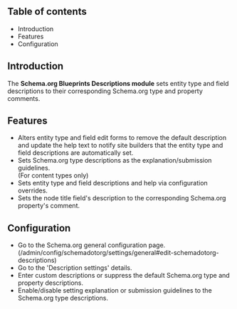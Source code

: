 Table of contents
-----------------

* Introduction
* Features
* Configuration


Introduction
------------

The **Schema.org Blueprints Descriptions module** sets entity type and field 
descriptions to their corresponding Schema.org type and property comments.


Features
--------

- Alters entity type and field edit forms to remove the default description and 
  update the help text to notify site builders that the entity type and field
  descriptions are automatically set.
- Sets Schema.org type descriptions as the explanation/submission guidelines.  
  (For content types only)
- Sets entity type and field descriptions and help via configuration overrides.
- Sets the node title field's description to the corresponding
  Schema.org property's comment.


Configuration
-------------

- Go to the Schema.org general configuration page.  
  (/admin/config/schemadotorg/settings/general#edit-schemadotorg-descriptions)
- Go to the 'Description settings' details.
- Enter custom descriptions or suppress the default Schema.org type 
  and property descriptions.
- Enable/disable setting explanation or submission guidelines to the Schema.org 
  type descriptions.

